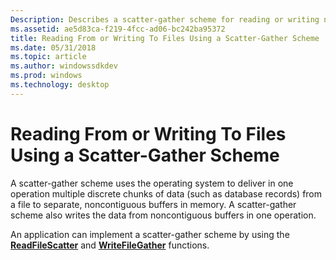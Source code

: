 ```yaml
---
Description: Describes a scatter-gather scheme for reading or writing noncontiguous chunks of data in one operation.
ms.assetid: ae5d83ca-f219-4fcc-ad06-bc242ba95372
title: Reading From or Writing To Files Using a Scatter-Gather Scheme
ms.date: 05/31/2018
ms.topic: article
ms.author: windowssdkdev
ms.prod: windows
ms.technology: desktop
---
```


# Reading From or Writing To Files Using a Scatter-Gather Scheme

A scatter-gather scheme uses the operating system to deliver in one operation multiple discrete chunks of data (such as database records) from a file to separate, noncontiguous buffers in memory. A scatter-gather scheme also writes the data from noncontiguous buffers in one operation.

An application can implement a scatter-gather scheme by using the [**ReadFileScatter**](/windows/win32/FileAPI/nf-fileapi-readfilescatter?branch=master) and [**WriteFileGather**](/windows/win32/FileAPI/nf-fileapi-writefilegather?branch=master) functions.

 

 



